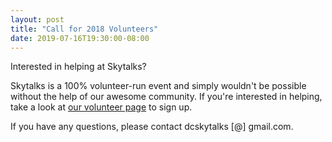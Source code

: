 ```yaml
---
layout: post
title: "Call for 2018 Volunteers"
date: 2019-07-16T19:30:00-08:00
---
```


Interested in helping at Skytalks?

Skytalks is a 100% volunteer-run event and simply wouldn't be possible without the help of our awesome community. If you're interested in helping, take a look at [our volunteer page](/volunteer.html) to sign up. 

If you have any questions, please contact dcskytalks [@] gmail.com.
